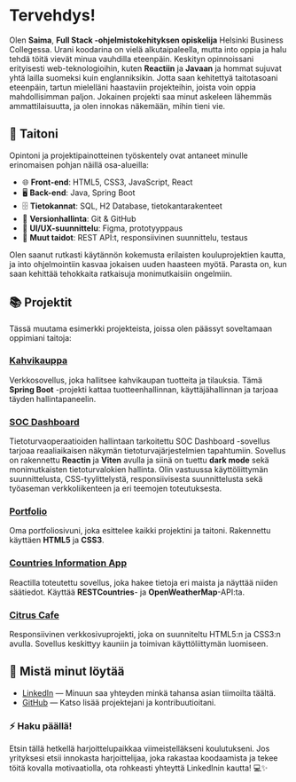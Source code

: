# Tervehdys!

Olen **Saima**, **Full Stack -ohjelmistokehityksen opiskelija** Helsinki Business Collegessa. Urani koodarina on vielä alkutaipaleella, mutta into oppia ja halu tehdä töitä vievät minua vauhdilla eteenpäin. Keskityn opinnoissani erityisesti web-teknologioihin, kuten **Reactiin** ja **Javaan** ja hommat sujuvat yhtä lailla suomeksi kuin englanniksikin. Jotta saan kehitettyä taitotasoani eteenpäin, tartun mielelläni haastaviin projekteihin, joista voin oppia mahdollisimman paljon. Jokainen projekti saa minut askeleen lähemmäs ammattilaisuutta, ja olen innokas näkemään, mihin tieni vie.

## 🔧 Taitoni

Opintoni ja projektipainotteinen työskentely ovat antaneet minulle erinomaisen pohjan näillä osa-alueilla:

- 🌐 **Front-end**: HTML5, CSS3, JavaScript, React
- 🖥️ **Back-end**: Java, Spring Boot
- 🗄️ **Tietokannat**: SQL, H2 Database, tietokantarakenteet
- 🔄 **Versionhallinta**: Git & GitHub
- 🎨 **UI/UX-suunnittelu**: Figma, prototyyppaus
- 🧠 **Muut taidot**: REST API:t, responsiivinen suunnittelu, testaus

Olen saanut rutkasti käytännön kokemusta erilaisten kouluprojektien kautta, ja into ohjelmointiin kasvaa jokaisen uuden haasteen myötä. Parasta on, kun saan kehittää tehokkaita ratkaisuja monimutkaisiin ongelmiin.

## 📚 Projektit

Tässä muutama esimerkki projekteista, joissa olen päässyt soveltamaan oppimiani taitoja:

### [Kahvikauppa](https://github.com/Saima445/kahvikauppa)
Verkkosovellus, joka hallitsee kahvikaupan tuotteita ja tilauksia. Tämä **Spring Boot** -projekti kattaa tuotteenhallinnan, käyttäjähallinnan ja tarjoaa täyden hallintapaneelin.

### [SOC Dashboard](https://github.com/IsratJahan13/official_soc_dashboard)
Tietoturvaoperaatioiden hallintaan tarkoitettu SOC Dashboard -sovellus tarjoaa reaaliaikaisen näkymän tietoturvajärjestelmien tapahtumiin. Sovellus on rakennettu **Reactin** ja **Viten** avulla ja siinä on tuettu **dark mode** sekä monimutkaisten tietoturvalokien hallinta. Olin vastuussa käyttöliittymän suunnittelusta, CSS-tyylittelystä, responsiivisesta suunnittelusta sekä työaseman verkkoliikenteen ja eri teemojen toteutuksesta.

### [Portfolio](https://saima445.github.io/portfolio-saima/)
Oma portfoliosivuni, joka esittelee kaikki projektini ja taitoni. Rakennettu käyttäen **HTML5** ja **CSS3**.

### [Countries Information App](https://saima445.github.io/05-react-maiden-tiedot/)
Reactilla toteutettu sovellus, joka hakee tietoja eri maista ja näyttää niiden säätiedot. Käyttää **RESTCountries**- ja **OpenWeatherMap**-API:ta.

### [Citrus Cafe](https://saima445.github.io/09-citrus-cafe/)
Responsiivinen verkkosivuprojekti, joka on suunniteltu HTML5:n ja CSS3:n avulla. Sovellus keskittyy kauniin ja toimivan käyttöliittymän luomiseen.

## 🚀 Mistä minut löytää

- [LinkedIn](https://www.linkedin.com/in/saima-salonen) — Minuun saa yhteyden minkä tahansa asian tiimoilta täältä.
- [GitHub](https://github.com/Saima445) — Katso lisää projektejani ja kontribuutioitani.

### ⚡ Haku päällä!

Etsin tällä hetkellä harjoittelupaikkaa viimeistelläkseni koulutukseni. Jos yrityksesi etsii innokasta harjoittelijaa, joka rakastaa koodaamista ja tekee töitä kovalla motivaatiolla, ota rohkeasti yhteyttä LinkedInin kautta! 💻✨
